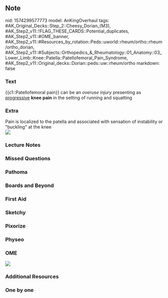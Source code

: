 ## Note
nid: 1574299577773
model: AnKingOverhaul
tags: #AK_Original_Decks::Step_2::Cheesy_Dorian_(M3), #AK_Step2_v11::!FLAG_THESE_CARDS::Potential_duplicates, #AK_Step2_v11::#OME_banner, #AK_Step2_v11::#Resources_by_rotation::Peds::uworld::rheum/ortho::rheum/ortho_dorian, #AK_Step2_v11::#Subjects::Orthopedics_&_Rheumatology::01_Anatomy::03_Lower_Limb::Knee::Patella::Patellofemoral_Pain_Syndrome, #AK_Step2_v11::Original_decks::Dorian::peds::uw::rheum/ortho
markdown: false

### Text
{{c1::Patellofemoral pain}} can be an <i>overuse injury</i>
presenting as <u>progressive</u> <b>knee pain</b> in the setting of
running and squatting

### Extra
<div>
  Pain is localized to the patella and associated with sensation of
  instability or "buckling" at the knee
</div><img src="KneePainYoungPatient.png">

### Lecture Notes


### Missed Questions


### Pathoma


### Boards and Beyond


### First Aid


### Sketchy


### Pixorize


### Physeo


### OME
<div class="ome-widget">
  <a href="https://onlinemeded.org?ref=anki"><img src=
  "_OME_AnkiFlashcards_General_7.png"></a>
</div>

### Additional Resources


### One by one

